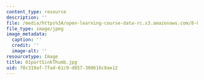 ```yaml
---
content_type: resource
description: ''
file: /media/https%3A/open-learning-course-data-rc.s3.amazonaws.com/8-02-physics-ii-electricity-and-magnetism-spring-2007/70c319af7fad61c9d857308616c8ae12_01partSinkThumb.jpg
file_type: image/jpeg
image_metadata:
  caption: ''
  credit: ''
  image-alt: ''
resourcetype: Image
title: 01partSinkThumb.jpg
uid: 70c319af-7fad-61c9-d857-308616c8ae12
---
```

